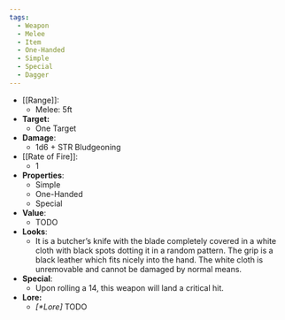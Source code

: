 ```yaml
---
tags:
  - Weapon
  - Melee
  - Item
  - One-Handed
  - Simple
  - Special
  - Dagger
---
```

- [[Range]]:
	- Melee: 5ft
- **Target:**
	- One Target
- **Damage**:
	- 1d6 + STR Bludgeoning
- [[Rate of Fire]]:
	- 1
- **Properties**:
	- Simple
	- One-Handed
	- Special
- **Value**:
	- TODO
- **Looks**:
	- It is a butcher’s knife with the blade completely covered in a white cloth with black spots dotting it in a random pattern. The grip is a black leather which fits nicely into the hand. The white cloth is unremovable and cannot be damaged by normal means.
- **Special**:
	- Upon rolling a 14, this weapon will land a critical hit.
- **Lore:**
	- *\[\*Lore]* TODO